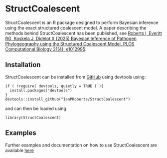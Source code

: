 # StructCoalescent

<!-- badges: start -->
<!-- badges: end -->

StructCoalescent is an R package designed to perform Bayesian inference using the exact structured coalescent model.
A paper describing the methods behind StructCoalescent has been published, see [Roberts I, Everitt RG, Koskela J, Didelot X (2025) Bayesian Inference of Pathogen Phylogeography using the Structured Coalescent Model. PLOS Computational Biology 21(4): e1012995](https://doi.org/10.1371/journal.pcbi.1012995).


## Installation

StructCoalescent can be installed from [GitHub](https://github.com/IanPRoberts/StructCoalescent) using devtools using:

```{r gh-installation, eval = FALSE}
if ( !require( devtools, quietly = TRUE ) ){
  install.packages("devtools")
}
devtools::install_github("IanPRoberts/StructCoalescent")
```

and can then be loaded using

```{r}
library(StructCoalescent)
```

## Examples

Further examples and documentation on how to use StructCoalescent are available [here](https://IanPRoberts.github.io/StructCoalescent/)
